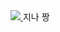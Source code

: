 <a href="https://github.com/devxb/gitanimals">
  <img src="https://render.gitanimals.org/farms/Dever-Jina}"/>
</a>
지나 짱
